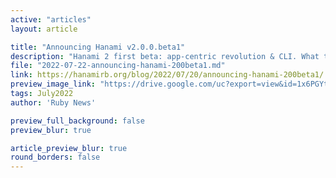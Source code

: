 ```yaml
---
active: "articles"
layout: article

title: "Announcing Hanami v2.0.0.beta1"
description: "Hanami 2 first beta: app-centric revolution & CLI. What to expect in 2.0 and 2.1. app/ directory is now the primary home for your code."
file: "2022-07-22-announcing-hanami-200beta1.md"
link: https://hanamirb.org/blog/2022/07/20/announcing-hanami-200beta1/
preview_image_link: "https://drive.google.com/uc?export=view&id=1x6PGYtEZfDFw46XQYTpDCyhDU3EOpkMj"
tags: July2022
author: 'Ruby News'

preview_full_background: false
preview_blur: true

article_preview_blur: true
round_borders: false
---
```

